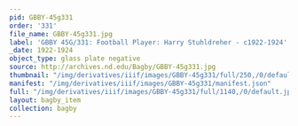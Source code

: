 ```yaml
---
pid: GBBY-45g331
order: '331'
file_name: GBBY-45g331.jpg
label: 'GBBY 45G/331: Football Player: Harry Stuhldreher - c1922-1924'
_date: 1922-1924
object_type: glass plate negative
source: http://archives.nd.edu/Bagby/GBBY-45g331.jpg
thumbnail: "/img/derivatives/iiif/images/GBBY-45g331/full/250,/0/default.jpg"
manifest: "/img/derivatives/iiif/images/GBBY-45g331/manifest.json"
full: "/img/derivatives/iiif/images/GBBY-45g331/full/1140,/0/default.jpg"
layout: bagby_item
collection: bagby
---
```

